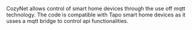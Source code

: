 CozyNet allows control of smart home devices through the use off mqtt technology. The code is compatible with Tapo smart home devices as it usses a mqtt bridge to control api functionalities.
